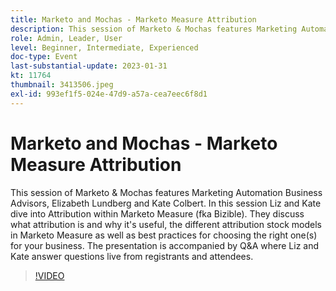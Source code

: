 ```yaml
---
title: Marketo and Mochas - Marketo Measure Attribution
description: This session of Marketo & Mochas features Marketing Automation Business Advisors, Elizabeth Lundberg and Kate Colbert. In this session Liz and Kate dive into Attribution within Marketo Measure (fka Bizible). They discuss what attribution is and why it's useful, the different attribution stock models in Marketo Measure as well as best practices for choosing the right one(s) for your business. The presentation is accompanied by Q&A where Liz and Kate answer questions live from registrants and attendees.
role: Admin, Leader, User
level: Beginner, Intermediate, Experienced
doc-type: Event
last-substantial-update: 2023-01-31
kt: 11764
thumbnail: 3413506.jpeg
exl-id: 993ef1f5-024e-47d9-a57a-cea7eec6f8d1
---
```

# Marketo and Mochas - Marketo Measure Attribution

This session of Marketo & Mochas features Marketing Automation Business Advisors, Elizabeth Lundberg and Kate Colbert. In this session Liz and Kate dive into Attribution within Marketo Measure (fka Bizible). They discuss what attribution is and why it's useful, the different attribution stock models in Marketo Measure as well as best practices for choosing the right one(s) for your business. The presentation is accompanied by Q&A where Liz and Kate answer questions live from registrants and attendees.

>[!VIDEO](https://video.tv.adobe.com/v/3413506/?quality=12&learn=on)